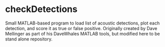 # checkDetections
Small MATLAB-based program to load list of acoustic detections, plot each detection, and score it as true or false positive. Originally created by Dave Mellinger as part of his DaveWhales MATLAB tools, but modified here to be  stand alone repository. 
